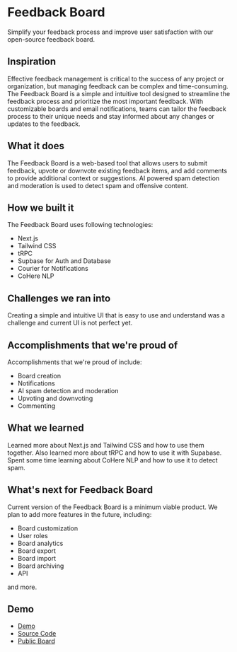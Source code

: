 # Feedback Board

Simplify your feedback process and improve user satisfaction with our open-source feedback board.

## Inspiration

Effective feedback management is critical to the success of any project or organization, but managing feedback can be complex and time-consuming. The Feedback Board is a simple and intuitive tool designed to streamline the feedback process and prioritize the most important feedback. With customizable boards and email notifications, teams can tailor the feedback process to their unique needs and stay informed about any changes or updates to the feedback. 

## What it does

The Feedback Board is a web-based tool that allows users to submit feedback, upvote or downvote existing feedback items, and add comments to provide additional context or suggestions. AI powered spam detection and moderation is used to detect spam and offensive content.

## How we built it

The Feedback Board uses following technologies:

- Next.js
- Tailwind CSS
- tRPC
- Supbase for Auth and Database
- Courier for Notifications
- CoHere NLP

## Challenges we ran into

Creating a simple and intuitive UI that is easy to use and understand was a challenge and current UI is not perfect yet.

## Accomplishments that we're proud of

Accomplishments that we're proud of include:

- Board creation
- Notifications
- AI spam detection and moderation
- Upvoting and downvoting
- Commenting

## What we learned

Learned more about Next.js and Tailwind CSS and how to use them together. Also learned more about tRPC and how to use it with Supabase. Spent some time learning about CoHere NLP and how to use it to detect spam.

## What's next for Feedback Board

Current version of the Feedback Board is a minimum viable product. We plan to add more features in the future, including:

- Board customization
- User roles
- Board analytics
- Board export
- Board import
- Board archiving
- API 

and more.


## Demo

- [Demo](https://feedbackboard.vercel.app/)
- [Source Code](https://github.com/n4ze3m/feedback-board)
- [Public Board](https://feedbackboard.vercel.app/board/feature-board-1676890174856)
